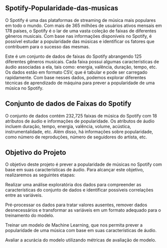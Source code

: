 ## Spotify-Popularidade-das-musicas
O Spotify é uma das plataformas de streaming de música mais populares em todo o mundo. Com mais de 365 milhões de usuários ativos mensais em 178 países, o Spotify é o lar de uma vasta coleção de faixas de diferentes gêneros musicais. Com base nas informações disponíveis no Spotify, é possível estudar a popularidade das músicas e identificar os fatores que contribuem para o sucesso das mesmas.

Este é um conjunto de dados de faixas do Spotify abrangendo 125 diferentes gêneros musicais. Cada faixa possui algumas características de áudio associadas a ela, tais como: energia, valência, duração, tempo, etc. Os dados estão em formato CSV, que é tabular e pode ser carregado rapidamente. Com base nesses dados, podemos explorar diferentes técnicas de aprendizado de máquina para prever a popularidade de uma música no Spotify.

## Conjunto de dados de Faixas do Spotify
O conjunto de dados contém 232,725 faixas de música do Spotify com 18 atributos de áudio e informações de popularidade. Os atributos de áudio incluem duração, tempo, energia, valência, volume, acústica, instrumentalidade, etc. Além disso, há informações sobre popularidade, como número de reproduções, número de seguidores do artista, etc.

## Objetivo do Projeto
O objetivo deste projeto é prever a popularidade de músicas no Spotify com base em suas características de áudio. Para alcançar este objetivo, realizaremos as seguintes etapas:

Realizar uma análise exploratória dos dados para compreender as características do conjunto de dados e identificar possíveis correlações entre as variáveis.

Pré-processar os dados para tratar valores ausentes, remover dados desnecessários e transformar as variáveis em um formato adequado para o treinamento do modelo.

Treinar um modelo de Machine Learning, que nos permita prever a popularidade de uma música com base em suas características de áudio.

Avaliar a acurácia do modelo utilizando métricas de avaliação de modelo.
